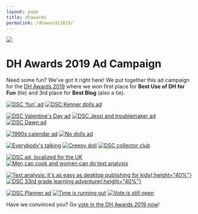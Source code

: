```yaml
---
layout: page
title: dhawards
permalink: /dhawards2019/
---
```


<img src="_images/DSCLogo.png" />

# DH Awards 2019 Ad Campaign

Need some fun? We've got it right here! We put together this ad campaign for the <a href="http://dhawards.org/dhawards2019/results/">DH Awards 2019</a> where we won first place for **Best Use of DH for Fun** (tie) and 3rd place for **Best Blog** (also a tie).

[![DSC 'fun' ad](_images/dhawards2019/dsc_fun_ad.jpg)](_images/dhawards2019/dsc_fun_ad.jpg)
[![DSC Kenner dolls ad](_images/dhawards2019/kenner_dolls_dsc_ad.jpg)](_images/dhawards2019/kenner_dolls_dsc_ad.jpg)

[![DSC Valentine's Day ad](_images/dhawards2019/valentines_day_dsc_ad.jpg)](_images/dhawards2019/valentines_day_dsc_ad.jpg)
[![DSC Jessi and troublemaker ad](_images/dhawards2019/jessi_troublemaker_dsc_ad.jpg)](_images/dhawards2019/jessi_troublemaker_dsc_ad.jpg)
[![DSC Dawn ad](_images/dhawards2019/dsc_ad_dawn.jpg)](_images/dhawards2019/dsc_ad_dawn.jpg)

[![1990s calendar ad](_images/dhawards2019/1990_cover_dsc_ad.jpg)](_images/dhawards2019/1990_cover_dsc_ad.jpg)
[![No dolls ad](_images/dhawards2019/dsc_ad_no_dolls.jpg)](_images/dhawards2019/dsc_ad_no_dolls.jpg)

[![Everybody's talking](_images/dhawards2019/everybodys_talking_dsc_ad.jpg)](_images/dhawards2019/everybodys_talking_dsc_ad.jpg)
[![Creepy doll](_images/dhawards2019/possessed_doll_dsc_ad.jpg)](_images/dhawards2019/possessed_doll_dsc_ad.jpg)
[![DSC collector club](_images/dhawards2019/collectors_club_ad.jpg)](_images/dhawards2019/collectors_club_ad.jpg)

[![DSC ad, localized for the UK](_images/dhawards2019/dsc_uk_kristy_president_ad.jpg)](_images/dhawards2019/dsc_uk_kristy_president_ad.jpg)
[![Men can cook and women can do text analysis](_images/dhawards2019/dsc_ad_mr_mom.jpg)](_images/dhawards2019/dsc_ad_mr_mom.jpg)

[![Text analysis: it's as easy as desktop publishing for kids](_images/dhawards2019/dsc_ad_friendship_kit.jpg){:height="40%"}](_images/dhawards2019/dsc_ad_friendship_kit.jpg)
[![DSC 33rd grade learning adventure](_images/dhawards2019/dsc_ad_33rd_grade_learning_adventure.jpg){:height="40%"}](_images/dhawards2019/dsc_ad_33rd_grade_learning_adventure.jpg)

[![DSC Planner ad](_images/dhawards2019/dsc_ad_planner.jpg)](_images/dhawards2019/dsc_ad_planner.jpg)
[![Time is running out](_images/dhawards2019/dsc_time_running_out.jpg)](_images/dhawards2019/dsc_time_running_out.jpg)
[![Vote is still open](_images/dhawards2019/dsc_vote_still_open.jpg)](_images/dhawards2019/dsc_vote_still_open.jpg)

Have we convinced you? Go [vote in the DH Awards 2019 now](http://dhawards.org/dhawards2019/voting/)!
